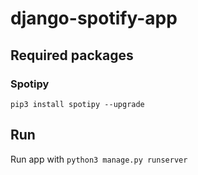 # django-spotify-app

## Required packages
### Spotipy
`pip3 install spotipy --upgrade`
## Run
Run app with
`python3 manage.py runserver`
